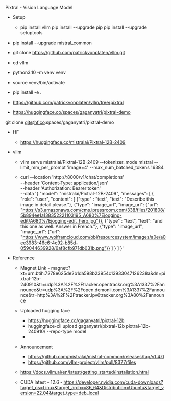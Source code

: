 Pixtral - Vision Language Model

- Setup 
  - pip install vllm
pip install --upgrade pip
pip install --upgrade setuptools

- pip install --upgrade mistral_common



- git clone https://github.com/patrickvonplaten/vllm.git
- cd vllm
- python3.10 -m venv venv
- source venv/bin/activate
- pip install -e .

- https://github.com/patrickvonplaten/vllm/tree/pixtral

- https://huggingface.co/spaces/gaganyatri/pixtral-demo

git clone git@hf.co:spaces/gaganyatri/pixtral-demo

- HF 
    - https://huggingface.co/mistralai/Pixtral-12B-2409

- vllm
    - vllm serve mistralai/Pixtral-12B-2409 --tokenizer_mode mistral --limit_mm_per_prompt 'image=4' --max_num_batched_tokens 16384

    - curl --location 'http://<your-node-url>:8000/v1/chat/completions' \
--header 'Content-Type: application/json' \
--header 'Authorization: Bearer token' \
--data '{
    "model": "mistralai/Pixtral-12B-2409",
    "messages": [
      {
        "role": "user",
        "content": [
            {"type" : "text", "text": "Describe this image in detail please."},
            {"type": "image_url", "image_url": {"url": "https://s3.amazonaws.com/cms.ipressroom.com/338/files/201808/5b894ee1a138352221103195_A680%7Ejogging-edit/A680%7Ejogging-edit_hero.jpg"}},
            {"type" : "text", "text": "and this one as well. Answer in French."},
            {"type": "image_url", "image_url": {"url": "https://www.wolframcloud.com/obj/resourcesystem/images/a0e/a0ee3983-46c6-4c92-b85d-059044639928/6af8cfb971db031b.png"}}
        ]
      }
    ]
  }'



- Reference
    - Magnet Link - magnet:?xt=urn:btih:7278e625de2b1da598b23954c13933047126238a&dn=pixtral-12b-240910&tr=udp%3A%2F%2Ftracker.opentrackr.org%3A1337%2Fannounce&tr=udp%3A%2F%2Fopen.demonii.com%3A1337%2Fannounce&tr=http%3A%2F%2Ftracker.ipv6tracker.org%3A80%2Fannounce
    - Uploaded hugging face 
        - https://huggingface.co/gaganyatri/pixtral-12b
        -  huggingface-cli upload  gaganyatri/pixtral-12b pixtral-12b-240910/ --repo-type model
        - 
    - Announcement
        - https://github.com/mistralai/mistral-common/releases/tag/v1.4.0
        - https://github.com/vllm-project/vllm/pull/8377/files

    - https://docs.vllm.ai/en/latest/getting_started/installation.html

    - CUDA latest - 12.6 - https://developer.nvidia.com/cuda-downloads?target_os=Linux&target_arch=x86_64&Distribution=Ubuntu&target_version=22.04&target_type=deb_local
